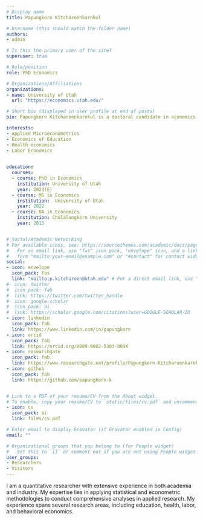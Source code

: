 ```yaml
---
# Display name
title: Papungkorn Kitcharoenkarnkul

# Username (this should match the folder name)
authors:
- admin

# Is this the primary user of the site?
superuser: true

# Role/position
role: PhD Economics

# Organizations/Affiliations
organizations:
- name: University of Utah
  url: "https://economics.utah.edu/"

# Short bio (displayed in user profile at end of posts)
bio: Papungkorn Kitcharoenkarnkul is a doctoral candidate in economics at the University of Utah.

interests:
- Applied Microeconometrics
- Economics of Education
- Health economics
- Labor Economics
 

education:
  courses:
  - course: PhD in Economics
    institution: University of Utah
    year: 2024(E)
  - course: MS in Economics
    institution:  University of Utah
    year: 2022  
  - course: BA in Economics
    institution: Chulalongkorn University
    year: 2015


# Social/Academic Networking
# For available icons, see: https://sourcethemes.com/academic/docs/page-builder/#icons
#   For an email link, use "fas" icon pack, "envelope" icon, and a link in the
#   form "mailto:your-email@example.com" or "#contact" for contact widget.
social:
- icon: envelope
  icon_pack: fas
  link: "mailto:p.kitcharoen@utah.edu" # For a direct email link, use "mailto:test@example.org".
#- icon: twitter
#  icon_pack: fab
#  link: https://twitter.com/twitter_handle
#- icon: google-scholar
#  icon_pack: ai
#  link: https://scholar.google.com/citations?user=GOOGLE-SCHOLAR-ID
- icon: linkedin
  icon_pack: fab
  link: https://www.linkedin.com/in/papungkorn
- icon: orcid
  icon_pack: fab
  link: https://orcid.org/0009-0002-5303-889X
- icon: researchgate
  icon_pack: fab
  link: https://www.researchgate.net/profile/Papungkorn-Kitcharoenkarnkul
- icon: github
  icon_pack: fab
  link: https://github.com/papungkorn-k


# Link to a PDF of your resume/CV from the About widget.
# To enable, copy your resume/CV to `static/files/cv.pdf` and uncomment the lines below.
- icon: cv
  icon_pack: ai
  link: files/cv.pdf

# Enter email to display Gravatar (if Gravatar enabled in Config)
email: ""

# Organizational groups that you belong to (for People widget)
#   Set this to `[]` or comment out if you are not using People widget.
user_groups:
- Researchers
- Visitors
---
```


I am a quantitative researcher with extensive experience in both academia and industry. My expertise lies in applying statistical and econometric methodologies to conduct comprehensive analyses in applied research. My experience spans several research areas, including education, health, labor, and behavioral economics.